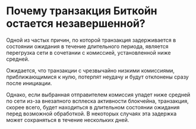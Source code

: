 # Почему транзакция Биткойн остается незавершенной?

Одной из частых причин, по которой транзакция задерживается в состоянии ожидания в течение длительного периода, является перегрузка сети в сочетании с комиссией, установленной ниже средней.

Ожидается, что транзакции с чрезвычайно низкими комиссиями, приближающимися к нулю, потерпят неудачу и будут отклонены сразу после инициации.

Однако, если выбранная отправителем комиссия упадет ниже средней по сети из-за внезапного всплеска активности блокчейна, транзакция, скорее всего, будет находиться в длительном состоянии ожидания перед возможной обработкой. В некоторых случаях эта задержка может сохраняться в течение нескольких дней.